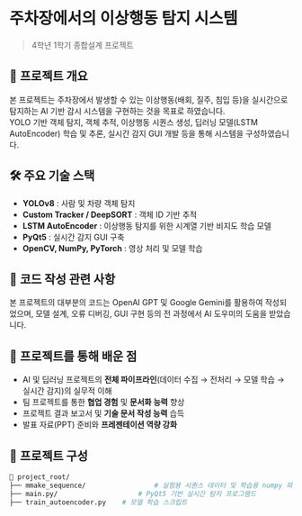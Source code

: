 # 주차장에서의 이상행동 탐지 시스템  
> 4학년 1학기 종합설계 프로젝트  

## 📌 프로젝트 개요
본 프로젝트는 주차장에서 발생할 수 있는 이상행동(배회, 질주, 침입 등)을 실시간으로 탐지하는 AI 기반 감시 시스템을 구현하는 것을 목표로 하였습니다.  
YOLO 기반 객체 탐지, 객체 추적, 이상행동 시퀀스 생성, 딥러닝 모델(LSTM AutoEncoder) 학습 및 추론, 실시간 감지 GUI 개발 등을 통해 시스템을 구성하였습니다.

## 🛠 주요 기술 스택
- **YOLOv8** : 사람 및 차량 객체 탐지
- **Custom Tracker / DeepSORT** : 객체 ID 기반 추적
- **LSTM AutoEncoder** : 이상행동 탐지를 위한 시계열 기반 비지도 학습 모델
- **PyQt5** : 실시간 감지 GUI 구축
- **OpenCV, NumPy, PyTorch** : 영상 처리 및 모델 학습

## 🤖 코드 작성 관련 사항
본 프로젝트의 대부분의 코드는 OpenAI GPT 및 Google Gemini를 활용하여 작성되었으며, 모델 설계, 오류 디버깅, GUI 구현 등의 전 과정에서 AI 도우미의 도움을 받았습니다.  

## 🧠 프로젝트를 통해 배운 점
- AI 및 딥러닝 프로젝트의 **전체 파이프라인**(데이터 수집 → 전처리 → 모델 학습 → 실시간 감지)의 실무적 이해
- 팀 프로젝트를 통한 **협업 경험** 및 **문서화 능력** 향상
- 프로젝트 결과 보고서 및 **기술 문서 작성 능력** 습득
- 발표 자료(PPT) 준비와 **프레젠테이션 역량 강화**

## 📂 프로젝트 구성
```bash
📁 project_root/
├── mmake_sequence/                 # 실험용 시퀀스 데이터 및 학습용 numpy 파일
├── main.py/                    # PyQt5 기반 실시간 탐지 프로그램드
├── train_autoencoder.py    # 모델 학습 스크립트

